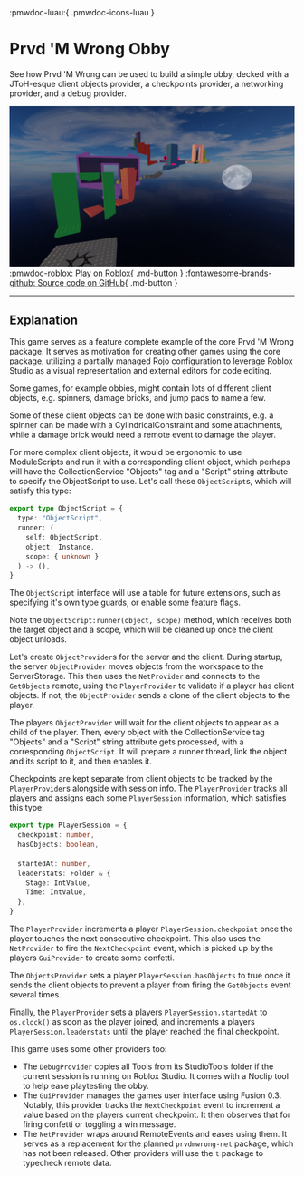 <span class="pmwdoc-examples-icons">
:pmwdoc-luau:{ .pmwdoc-icons-luau }
</span>

# Prvd 'M Wrong Obby

See how Prvd 'M Wrong can be used to build a simple obby, decked with a JToH-esque
client objects provider, a checkpoints provider, a networking provider, and a
debug provider.

![Thumbnail](thumbnail-obby.png)
[:pmwdoc-roblox: Play on Roblox](https://www.roblox.com/games/18703010727/Oh-My-Prvd-Obby){ .md-button }
[:fontawesome-brands-github: Source code on GitHub](https://github.com/znotfireman/prvdmwrong-obby){ .md-button }

---

## Explanation

This game serves as a feature complete example of the core Prvd 'M Wrong package.
It serves as motivation for creating other games using the core package,
utilizing a partially managed Rojo configuration to leverage Roblox Studio as a
visual representation and external editors for code editing.

Some games, for example obbies, might contain lots of different client objects,
e.g. spinners, damage bricks, and jump pads to name a few.

Some of these client objects can be done with basic constraints, e.g. a spinner
can be made with a CylindricalConstraint and some attachments, while a damage
brick would need a remote event to damage the player.

For more complex client objects, it would be ergonomic to use ModuleScripts and
run it with a corresponding client object, which perhaps will have the
CollectionService "Objects" tag and a "Script" string attribute to specify the
ObjectScript to use. Let's call these `ObjectScript`s, which will satisfy this
type:

<!-- why did typescript highlighting work here :skull: -->
```TypeScript
export type ObjectScript = {
  type: "ObjectScript",
  runner: (
    self: ObjectScript,
    object: Instance,
    scope: { unknown }
  ) -> (),
}
```

The `ObjectScript` interface will use a table for future extensions, such as
specifying it's own type guards, or enable some feature flags.

Note the `ObjectScript:runner(object, scope)` method, which receives both the
target object and a scope, which will be cleaned up once the client object
unloads.

Let's create `ObjectProvider`s for the server and the client. During startup,
the server `ObjectProvider` moves objects from the workspace to the
ServerStorage. This then uses the `NetProvider` and connects to the `GetObjects`
remote, using the `PlayerProvider` to validate if a player has client objects.
If not, the `ObjectProvider` sends a clone of the client objects to the player.

The players `ObjectProvider` will wait for the client objects to appear as a
child of the player. Then, every object with the CollectionService tag "Objects"
and a "Script" string attribute gets processed, with a corresponding
`ObjectScript`. It will prepare a runner thread, link the object and its script
to it, and then enables it.

Checkpoints are kept separate from client objects to be tracked by the
`PlayerProvider`s alongside with session info. The `PlayerProvider` tracks all
players and assigns each some `PlayerSession` information, which satisfies this
type:

<!-- it cooked again brooo -->
```TypeScript
export type PlayerSession = {
  checkpoint: number,
  hasObjects: boolean,

  startedAt: number,
  leaderstats: Folder & {
    Stage: IntValue,
    Time: IntValue,
  },
}
```

The `PlayerProvider` increments a player `PlayerSession.checkpoint` once the
player touches the next consecutive checkpoint. This also uses the `NetProvider`
to fire the `NextCheckpoint` event, which is picked up by the players
`GuiProvider` to create some confetti.

The `ObjectsProvider` sets a player `PlayerSession.hasObjects` to true once it
sends the client objects to prevent a player from firing the `GetObjects` event
several times.

Finally, the `PlayerProvider` sets a players `PlayerSession.startedAt` to
`os.clock()` as soon as the player joined, and increments a players
`PlayerSession.leaderstats` until the player reached the final checkpoint.

This game uses some other providers too:

- The `DebugProvider` copies all Tools from its StudioTools folder if the
  current session is running on Roblox Studio. It comes with a Noclip tool to
  help ease playtesting the obby.
- The `GuiProvider` manages the games user interface using Fusion 0.3. Notably,
  this provider tracks the `NextCheckpoint` event to increment a value based on
  the players current checkpoint. It then observes that for firing confetti or
  toggling a win message.
- The `NetProvider` wraps around RemoteEvents and eases using them. It serves as
  a replacement for the planned `prvdmwrong-net` package, which has not been
  released. Other providers will use the `t` package to typecheck remote data.
